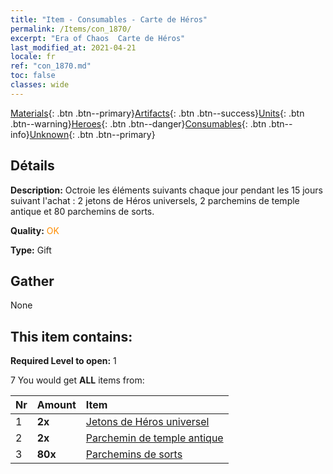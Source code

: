 ```yaml
---
title: "Item - Consumables - Carte de Héros"
permalink: /Items/con_1870/
excerpt: "Era of Chaos  Carte de Héros"
last_modified_at: 2021-04-21
locale: fr
ref: "con_1870.md"
toc: false
classes: wide
---
```

 [Materials](/fr/Items/){: .btn .btn--primary}[Artifacts](/fr/Items/Artifacts/){: .btn .btn--success}[Units](/fr/Items/Units/){: .btn .btn--warning}[Heroes](/fr/Items/Heroes/){: .btn .btn--danger}[Consumables](/fr/Items/Consumables/){: .btn .btn--info}[Unknown](/fr/Items/Unknown/){: .btn .btn--primary}

## Détails
 **Description:** Octroie les éléments suivants chaque jour pendant les 15 jours suivant l'achat : 2 jetons de Héros universels, 2 parchemins de temple antique et 80 parchemins de sorts.

 **Quality:** <span style="color: #FF8C00">OK</span>

 **Type:** Gift

## Gather

  None

## This item contains:

 **Required Level to open:** 1

 7 You would get **ALL** items  from:

  | Nr | Amount |     Item    |
  |:---|:-------|:------------|
  | 1 |  **2x** | [Jetons de Héros universel](/fr/Items/her_358/) |  | 
  | 2 |  **2x** | [Parchemin de temple antique](/fr/Items/con_697/) |  | 
  | 3 |  **80x** | [Parchemins de sorts](/fr/Items/con_694/) |  | 

